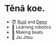 # Tēnā koe.

- :smiling_imp: [Rust](https://www.rust-lang.org/) and [Deno](https://deno.land/)
- :space_invader: Learning robotics
- :musical_keyboard: Making beats
- :martial_arts_uniform: Jiu Jitsu
